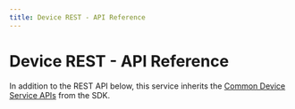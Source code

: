 ```yaml
---
title: Device REST - API Reference
---
```


# Device REST - API Reference

In addition to the REST API below, this service inherits the [Common Device Service APIs](../../ApiReference.md) from the SDK.

<swagger-ui src="https://raw.githubusercontent.com/edgexfoundry/device-rest-go/{{edgexversion}}/openapi/{{api_version}}/device-rest.yaml"></swagger-ui>

